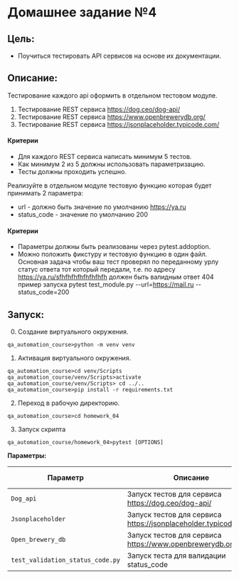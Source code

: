 Домашнее задание №4
=====

## Цель:
- Поучиться тестировать API сервисов на основе их документации.

## Описание:
Тестирование каждого api оформить в отдельном тестовом модуле.

1. Тестирование REST сервиса https://dog.ceo/dog-api/
2. Тестирование REST сервиса https://www.openbrewerydb.org/
3. Тестирование REST сервиса https://jsonplaceholder.typicode.com/

#### Критерии
- Для каждого REST сервиса написать минимум 5 тестов.
- Как минимум 2 из 5 должны использовать параметризацию.
- Тесты должны проходить успешно.

Реализуйте в отдельном модуле тестовую функцию которая будет принимать 2 параметра:
- url - должно быть значение по умолчанию https://ya.ru
- status_code - значение по умолчанию 200

#### Критерии 
- Параметры должны быть реализованы через pytest.addoption.
- Можно положить фикcтуру и тестовую функцию в один файл.
Основная задача чтобы ваш тест проверял по переданному урлу статус ответа тот который передали,
т.е. по адресу https://ya.ru/sfhfhfhfhfhfhfhfh должен быть валидным ответ 404
пример запуска pytest test_module.py --url=https://mail.ru --status_code=200

## Запуск:
0. Создание виртуального окружения.
```shell script
qa_automation_course>python -m venv venv
```

1. Активация виртуального окружения.
```shell script
qa_automation_course>cd venv/Scripts
qa_automation_course/venv/Scripts>activate
qa_automation_course/venv/Scripts> cd ../..
qa_automation_course>pip install -r requirements.txt
``` 

2. Переход в рабочую директорию.
```shell script
qa_automation_course>cd homework_04
```

3. Запуск скрипта
```shell script
qa_automation_course/homework_04>pytest [OPTIONS]
```

**Параметры:**

| Параметр  |  Описание | Значение по умолчанию |
| ------------- | ------------- | ------------- |
| `Dog_api` | Запуск тестов для сервиса https://dog.ceo/dog-api/ | Необязательный параметр |
| `Jsonplaceholder` | Запуск тестов для сервиса https://jsonplaceholder.typicode.com/ | Необязательный параметр |
| `Open_brewery_db` | Запуск тестов для сервиса https://www.openbrewerydb.org/ | Необязательный параметр |
| `test_validation_status_code.py` | Запуск теста для валидации status_code | Необязательный параметр |
